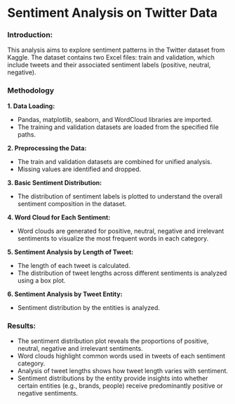 # Sentiment Analysis on Twitter Data #

### Introduction: ###
This analysis aims to explore sentiment patterns in the Twitter dataset from Kaggle. The dataset contains two Excel files: train and validation, which include tweets and their associated sentiment labels (positive, neutral, negative).

### Methodology ###
**1. Data Loading:**
- Pandas, matplotlib, seaborn, and WordCloud libraries are imported.
- The training and validation datasets are loaded from the specified file paths.

**2. Preprocessing the Data:**
- The train and validation datasets are combined for unified analysis.
- Missing values are identified and dropped.

**3. Basic Sentiment Distribution:**
- The distribution of sentiment labels is plotted to understand the overall sentiment composition in the dataset.

**4. Word Cloud for Each Sentiment:**
- Word clouds are generated for positive, neutral, negative and irrelevant sentiments to visualize the most frequent words in each category.

**5. Sentiment Analysis by Length of Tweet:**
- The length of each tweet is calculated.
- The distribution of tweet lengths across different sentiments is analyzed using a box plot.

**6. Sentiment Analysis by Tweet Entity:**
- Sentiment distribution by the entities is analyzed.

### Results: ###
- The sentiment distribution plot reveals the proportions of positive, neutral, negative and irrelevant sentiments.
- Word clouds highlight common words used in tweets of each sentiment category.
- Analysis of tweet lengths shows how tweet length varies with sentiment.
- Sentiment distributions by the entity provide insights into whether certain entities (e.g., brands, people) receive predominantly positive or negative sentiments.
